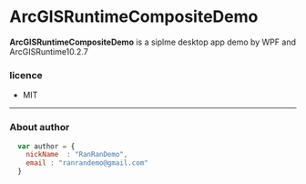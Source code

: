 # ArcGISRuntimeCompositeDemo

**ArcGISRuntimeCompositeDemo** is a siplme desktop app demo by WPF and ArcGISRuntime10.2.7

### licence ###

* MIT

----------
### About author ###
```javascript
  var author = {
    nickName  : "RanRanDemo",
    email : "ranrandemo@gmail.com"
  }